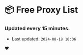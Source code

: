# :package: Free Proxy List
### Updated every 15 minutes.

- Last updated: `2024-08-18 18:36`

:heart:
